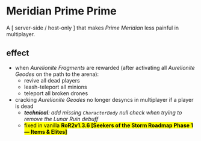 # Meridian Prime Prime

A  \[ server-side / host-only \] that makes *Prime Meridian* less painful in multiplayer.

## effect
- when *Aurelionite Fragments* are rewarded (after activating all *Aurelionite Geodes* on the path to the arena):
    - revive all dead players
    - leash-teleport all minions
    - teleport all broken drones
- cracking *Aurelionite Geodes* no longer desyncs in multiplayer if a player is dead
    - ***technical**: add missing `CharacterBody` null check when trying to remove the Lunar Ruin debuff*
    - <mark>fixed in vanilla **RoR2v1.3.6 [Seekers of the Storm Roadmap Phase 1 — Items & Elites]**</mark>
